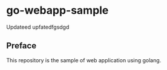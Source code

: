 # go-webapp-sample


Updateed
upfatedfgsdgd
## Preface
This repository is the sample of web application using golang.
